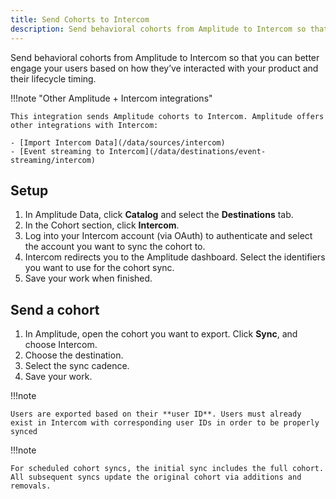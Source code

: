 ```yaml
---
title: Send Cohorts to Intercom
description: Send behavioral cohorts from Amplitude to Intercom so that you can better engage your users based on how they’ve interacted with your product and their lifecycle timing.
---
```


Send behavioral cohorts from Amplitude to Intercom so that you can better engage your users based on how they’ve interacted with your product and their lifecycle timing. 

!!!note "Other Amplitude + Intercom integrations"

    This integration sends Amplitude cohorts to Intercom. Amplitude offers other integrations with Intercom: 

    - [Import Intercom Data](/data/sources/intercom)
    - [Event streaming to Intercom](/data/destinations/event-streaming/intercom)

## Setup

1. In Amplitude Data, click **Catalog** and select the **Destinations** tab.
2. In the Cohort section, click **Intercom**.
3. Log into your Intercom account (via OAuth) to authenticate and select the account you want to sync the cohort to.
4. Intercom redirects you to the Amplitude dashboard. Select the identifiers you want to use for the cohort sync.
5. Save your work when finished.

## Send a cohort

1. In Amplitude, open the cohort you want to export. Click **Sync**, and choose Intercom.
2. Choose the destination.
3. Select the sync cadence.
4. Save your work.

!!!note
    
    Users are exported based on their **user ID**. Users must already exist in Intercom with corresponding user IDs in order to be properly synced

!!!note
    
    For scheduled cohort syncs, the initial sync includes the full cohort. All subsequent syncs update the original cohort via additions and removals.
